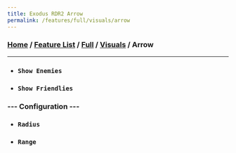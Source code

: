 ```yaml
---
title: Exodus RDR2 Arrow
permalink: /features/full/visuals/arrow
---
```

### [Home](/) / [Feature List](/features) / [Full](/features/full) / [Visuals](/features/full/visuals) / Arrow
---
- ### `Show Enemies` 
- ### `Show Friendlies`
### --- Configuration ---
- ### `Radius`
- ### `Range`

